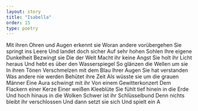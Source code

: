 ```yaml
---
layout: story
title: "Isabella"
order: 15
type: poetry
---
```


Mit ihren Ohren und Augen erkennt sie
Woran andere vorübergehen
Sie springt ins Leere
Und landet doch sicher
Auf sehr hohen Sohlen
Ihre eigene Dunkelheit
Bezwingt sie
Die der Welt 
Macht ihr keine Angst
Sie holt ihr Licht heraus
Und hebt es über den Wasserspiegel
So glänzen die Wellen um sie
In ihren Tönen
Verschmelzen mit dem Blau
Ihrer Augen
Sie hat verstanden
Was andere nie werden
Behütet ihre Zeit
Als wüsste sie um die grauen Männer
Eine Aura schwingt mit ihr
Von einem Gewitterkonzert
Dem Flackern einer Kerze
Einer weißen Kleeblüte
Sie fühlt tief hinein in die Erde
Und hoch hinaus in die Wolken
Schwer ist ihr Schlüsselbund
Denn nichts bleibt ihr verschlossen
Und dann setzt sie sich
Und spielt ein A
